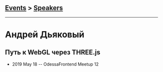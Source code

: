 ## [Events](../README.md) > [Speakers](../speakers.md)
---

# Андрей Дьяковый

## Путь к WebGL через THREE.js
- 2019 May 18 -- OdessaFrontend Meetup 12    
